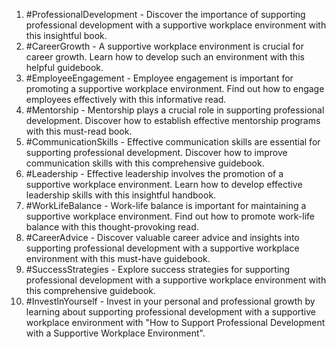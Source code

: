 1. #ProfessionalDevelopment - Discover the importance of supporting professional development with a supportive workplace environment with this insightful book.
2. #CareerGrowth - A supportive workplace environment is crucial for career growth. Learn how to develop such an environment with this helpful guidebook.
3. #EmployeeEngagement - Employee engagement is important for promoting a supportive workplace environment. Find out how to engage employees effectively with this informative read.
4. #Mentorship - Mentorship plays a crucial role in supporting professional development. Discover how to establish effective mentorship programs with this must-read book.
5. #CommunicationSkills - Effective communication skills are essential for supporting professional development. Discover how to improve communication skills with this comprehensive guidebook.
6. #Leadership - Effective leadership involves the promotion of a supportive workplace environment. Learn how to develop effective leadership skills with this insightful handbook.
7. #WorkLifeBalance - Work-life balance is important for maintaining a supportive workplace environment. Find out how to promote work-life balance with this thought-provoking read.
8. #CareerAdvice - Discover valuable career advice and insights into supporting professional development with a supportive workplace environment with this must-have guidebook.
9. #SuccessStrategies - Explore success strategies for supporting professional development with a supportive workplace environment with this comprehensive guidebook.
10. #InvestInYourself - Invest in your personal and professional growth by learning about supporting professional development with a supportive workplace environment with "How to Support Professional Development with a Supportive Workplace Environment".
